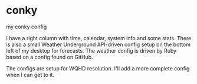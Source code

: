 # conky
my conky config

I have a right column with time, calendar, system info and some stats.
There is also a small Weather Underground API-driven config setup on the bottom left of my desktop for forecasts.
The weather config is driven by Ruby based on a config found on GitHub.

The configs are setup for WQHD resolution.
I'll add a more complete config when I can get to it.
